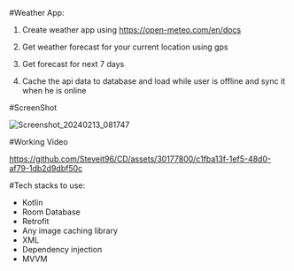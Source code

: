 #Weather App: 

1. Create weather app using https://open-meteo.com/en/docs

2. Get weather forecast for your current location using gps

3. Get forecast for next 7 days

4. Cache the api data to database and load while user is offline and sync it when he is online

#ScreenShot

![Screenshot_20240213_081747](https://github.com/Steveit96/CD/assets/30177800/f49e5286-a4a5-4192-b7a1-a7d3cb753bbd)

#Working Video

https://github.com/Steveit96/CD/assets/30177800/c1fba13f-1ef5-48d0-af79-1db2d9dbf50c


#Tech stacks to use: 

- Kotlin 
- Room Database 
- Retrofit 
- Any image caching library 
- XML  
- Dependency injection 
- MVVM 
